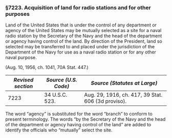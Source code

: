 ### §7223. Acquisition of land for radio stations and for other purposes ###

Land of the United States that is under the control of any department or agency of the United States may be mutually selected as a site for a naval radio station by the Secretary of the Navy and the head of the department or agency having control of the land. By direction of the President, land so selected may be transferred to and placed under the jurisdiction of the Department of the Navy for use as a naval radio station or for any other naval purpose.

(Aug. 10, 1956, ch. 1041, 70A Stat. 447.)

|*Revised section*|*Source (U.S. Code)*|           *Source (Statutes at Large)*           |
|-----------------|--------------------|--------------------------------------------------|
|      7223       |   34 U.S.C. 523.   |Aug. 29, 1916, ch. 417, 39 Stat. 606 (3d proviso).|

The word “agency” is substituted for the word “branch” to conform to present terminology. The words “by the Secretary of the Navy and the head of the department or agency having control of the land” are added to identify the officials who “mutually” select the site.